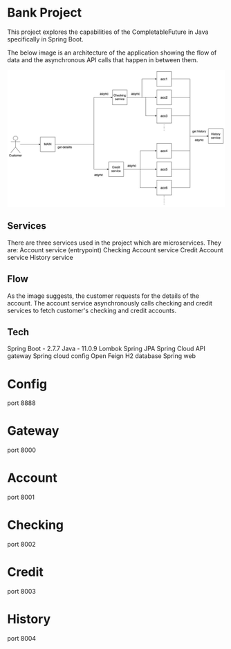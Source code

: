 # Bank Project

This project explores the capabilities of the CompletableFuture in Java specifically in Spring Boot.

The below image is an architecture of the application showing the flow of data and the asynchronous API calls that happen in between them.

![architecture](https://github.com/haystacklab/Bankproject/blob/dev/resources/bank-project.jpg "Bank project architecture")

## Services
There are three services used in the project which are microservices. They are:
Account service (entrypoint)
Checking Account service
Credit Account service
History service

## Flow
As the image suggests, the customer requests for the details of the account. The account service asynchronously calls checking and credit services to fetch customer's checking and credit accounts.

## Tech
Spring Boot - 2.7.7
Java - 11.0.9
Lombok
Spring JPA
Spring Cloud API gateway
Spring cloud config
Open Feign
H2 database
Spring web

# Config
port 8888

# Gateway
port 8000

# Account
port 8001

# Checking
port 8002

# Credit
port 8003

# History
port 8004

